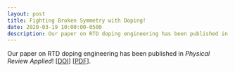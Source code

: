 ```yaml
---
layout: post
title: Fighting Broken Symmetry with Doping!
date: 2020-03-19 10:00:00-0500
description: Our paper on RTD doping engineering has been published in <i>Physical Review Applied</i>!
---
```

Our paper on RTD doping engineering has been published in _Physical Review Applied_! [<a href="https://link.aps.org/doi/10.1103/PhysRevApplied.13.034048" target="\_blank">DOI</a>] [<a href="{{ '20200319_PRApplied_Fighting_Broken_Symmetry.pdf' | prepend: '/assets/pdf/' | prepend: site.baseurl | prepend: site.url }}" target="\_blank">PDF</a>].
